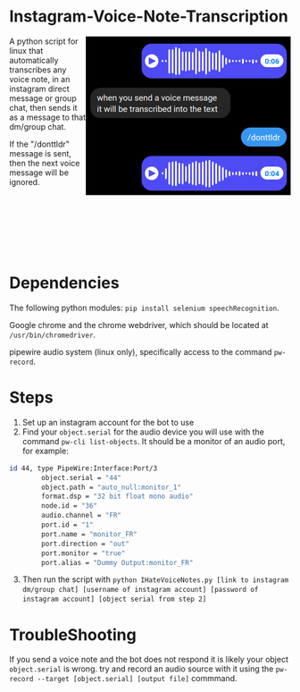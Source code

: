 # Instagram-Voice-Note-Transcription

<img src="/assets/example.png" align="right"/>
A python script for linux that automatically transcribes any voice note, in an instagram direct message or group chat, then sends it as a message to that dm/group chat.

If the "/donttldr" message is sent, then the next voice message will be ignored.  <br />

<br /><br /><br /><br /><br /><br />
  
# Dependencies
The following python modules: `pip install selenium speechRecognition`.

Google chrome and the chrome webdriver, which should be located at `/usr/bin/chromedriver`.

pipewire audio system (linux only), specifically access to the command `pw-record`.

# Steps
1. Set up an instagram account for the bot to use
2. Find your `object.serial` for the audio device you will use with the command `pw-cli list-objects`. It should be a monitor of an audio port, for example:
```sh
id 44, type PipeWire:Interface:Port/3
 		object.serial = "44"
 		object.path = "auto_null:monitor_1"
 		format.dsp = "32 bit float mono audio"
 		node.id = "36"
 		audio.channel = "FR"
 		port.id = "1"
 		port.name = "monitor_FR"
 		port.direction = "out"
 		port.monitor = "true"
 		port.alias = "Dummy Output:monitor_FR"
```
3. Then run the script with
   `python IHateVoiceNotes.py [link to instagram dm/group chat] [username of instagram account] [password of instagram account] [object serial from step 2]`

# TroubleShooting
If you send a voice note and the bot does not respond it is likely your object `object.serial` is wrong. try and record an audio source with it using the `pw-record --target [object.serial] [output file]` commmand.
